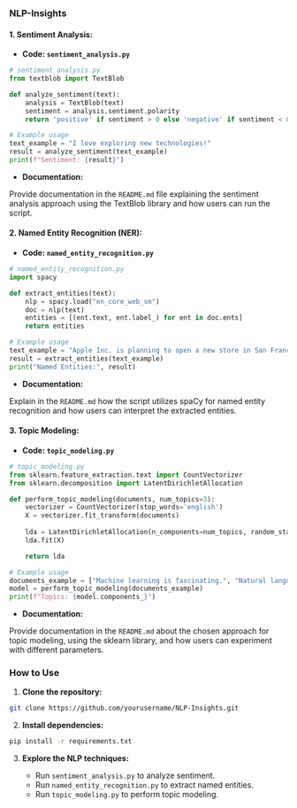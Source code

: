 ### NLP-Insights

#### 1. Sentiment Analysis:

- **Code: `sentiment_analysis.py`**

```python
# sentiment_analysis.py
from textblob import TextBlob

def analyze_sentiment(text):
    analysis = TextBlob(text)
    sentiment = analysis.sentiment.polarity
    return 'positive' if sentiment > 0 else 'negative' if sentiment < 0 else 'neutral'

# Example usage
text_example = "I love exploring new technologies!"
result = analyze_sentiment(text_example)
print(f"Sentiment: {result}")
```

- **Documentation:**

Provide documentation in the `README.md` file explaining the sentiment analysis approach using the TextBlob library and how users can run the script.

#### 2. Named Entity Recognition (NER):

- **Code: `named_entity_recognition.py`**

```python
# named_entity_recognition.py
import spacy

def extract_entities(text):
    nlp = spacy.load("en_core_web_sm")
    doc = nlp(text)
    entities = [(ent.text, ent.label_) for ent in doc.ents]
    return entities

# Example usage
text_example = "Apple Inc. is planning to open a new store in San Francisco."
result = extract_entities(text_example)
print("Named Entities:", result)
```

- **Documentation:**

Explain in the `README.md` how the script utilizes spaCy for named entity recognition and how users can interpret the extracted entities.

#### 3. Topic Modeling:

- **Code: `topic_modeling.py`**

```python
# topic_modeling.py
from sklearn.feature_extraction.text import CountVectorizer
from sklearn.decomposition import LatentDirichletAllocation

def perform_topic_modeling(documents, num_topics=3):
    vectorizer = CountVectorizer(stop_words='english')
    X = vectorizer.fit_transform(documents)
    
    lda = LatentDirichletAllocation(n_components=num_topics, random_state=42)
    lda.fit(X)

    return lda

# Example usage
documents_example = ["Machine learning is fascinating.", "Natural language processing is a key area.", "Data science involves analyzing large datasets."]
model = perform_topic_modeling(documents_example)
print(f"Topics: {model.components_}")
```

- **Documentation:**

Provide documentation in the `README.md` about the chosen approach for topic modeling, using the sklearn library, and how users can experiment with different parameters.

### How to Use

1. **Clone the repository:**

```bash
git clone https://github.com/yourusername/NLP-Insights.git
```

2. **Install dependencies:**

```bash
pip install -r requirements.txt
```

3. **Explore the NLP techniques:**

   - Run `sentiment_analysis.py` to analyze sentiment.
   - Run `named_entity_recognition.py` to extract named entities.
   - Run `topic_modeling.py` to perform topic modeling.
